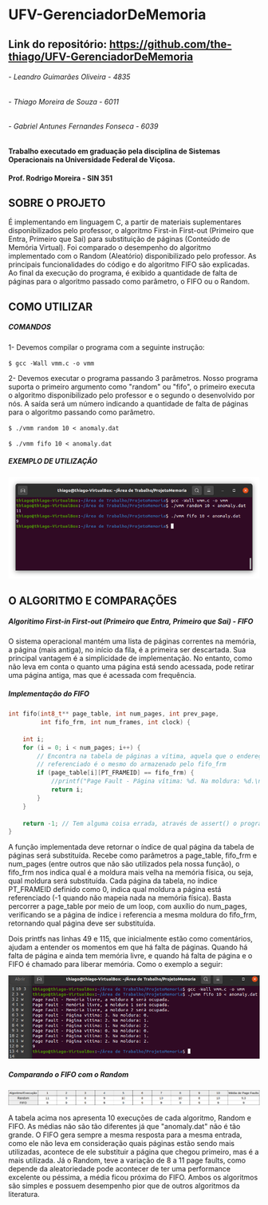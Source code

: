 # UFV-GerenciadorDeMemoria
## Link do repositório: https://github.com/the-thiago/UFV-GerenciadorDeMemoria
###### - Leandro Guimarães Oliveira - 4835
###### - Thiago Moreira de Souza - 6011
###### - Gabriel Antunes Fernandes Fonseca - 6039

#### Trabalho executado em graduação pela disciplina de Sistemas Operacionais na Universidade Federal de Viçosa.
#### Prof. Rodrigo Moreira - SIN 351

## SOBRE O PROJETO
É implementando em linguagem C, a partir de materiais suplementares disponibilizados pelo professor, o algoritmo First-in First-out (Primeiro que Entra, Primeiro que Sai) para substituição de páginas (Conteúdo de Memória Virtual). Foi comparado o desempenho do algoritmo implementado com o Random (Aleatório) disponibilizado pelo professor. As principais funcionalidades do código e do algoritmo FIFO são explicadas. Ao final da execução do programa, é exibido a quantidade de falta de páginas para o algoritmo passado como parâmetro, o FIFO ou o Random.

## COMO UTILIZAR
##### COMANDOS
1- Devemos compilar o programa com a seguinte instrução:

`$ gcc -Wall vmm.c -o vmm`

2- Devemos executar o programa passando 3 parâmetros. Nosso programa suporta o primeiro argumento como "random" ou "fifo", o primeiro executa o algoritmo disponibilizado pelo professor e o segundo o desenvolvido por nós. A saída será um número indicando a quantidade de falta de páginas para o algoritmo passando como parâmetro.

`$ ./vmm random 10 < anomaly.dat`

`$ ./vmm fifo 10 < anomaly.dat`

##### EXEMPLO DE UTILIZAÇÃO

![Imagem que mostra a utilização do programa](https://github.com/the-thiago/UFV-GerenciadorDeMemoria/blob/master/ImagensDoReadMe/exemploDeUso.png?raw=true)

##  O ALGORITMO E COMPARAÇÕES

##### Algoritimo First-in First-out (Primeiro que Entra, Primeiro que Sai) - FIFO
O sistema operacional mantém uma lista de páginas correntes na memória, a página (mais antiga), no início da fila, é a primeira ser descartada. Sua principal vantagem é a simplicidade de implementação. No entanto, como não leva em conta o quanto uma página está sendo acessada, pode retirar uma página antiga, mas que é acessada com frequência.

##### Implementação do FIFO

```c
int fifo(int8_t** page_table, int num_pages, int prev_page,
         int fifo_frm, int num_frames, int clock) {

	int i;
	for (i = 0; i < num_pages; i++) {
		// Encontra na tabela de páginas a vítima, aquela que o endereço físico
		// referenciado é o mesmo do armazenado pelo fifo_frm
		if (page_table[i][PT_FRAMEID] == fifo_frm) {
			//printf("Page Fault - Página vítima: %d. Na moldura: %d.\n", i, fifo_frm);
			return i;
		}
	}

	return -1; // Tem alguma coisa errada, através de assert() o programa é encerrado
}

```
A função implementada deve retornar o índice de qual página da tabela de páginas será substituída. Recebe como parâmetros a page_table, fifo_frm e num_pages (entre outros que não são utilizados pela nossa função), o fifo_frm nos indica qual é a moldura mais velha na memória física, ou seja, qual moldura será substituída. Cada página da tabela, no índice PT_FRAMEID definido como 0, indica qual moldura a página está referenciado (-1 quando não mapeia nada na memória física). Basta percorrer a page_table por meio de um loop, com auxílio do num_pages, verificando se a página de índice i referencia a mesma moldura do fifo_frm, retornando qual página deve ser substituída.

Dois printfs nas linhas 49 e 115, que inicialmente estão como comentários, ajudam a entender os momentos em que há falta de páginas. Quando há falta de página e ainda tem memória livre, e quando há falta de página e o FIFO é chamado para liberar memória. Como o exemplo a seguir:

![Imagem mostra a execução com prints](https://github.com/the-thiago/UFV-GerenciadorDeMemoria/blob/master/ImagensDoReadMe/execucaoComPrints.png?raw=true)

##### Comparando o FIFO com o Random
![Imagem mostra a execução com prints](https://github.com/the-thiago/UFV-GerenciadorDeMemoria/blob/master/ImagensDoReadMe/tabela.png?raw=true)

A tabela acima nos apresenta 10 execuções de cada algoritmo, Random e FIFO. As médias não são tão diferentes já que "anomaly.dat" não é tão grande. O FIFO gera sempre a mesma resposta para a mesma entrada, como ele não leva em consideração quais páginas estão sendo mais utilizadas, acontece de ele substituir a página que chegou primeiro, mas é a mais utilizada. Já o Random, teve a variação de 8 a 11 page faults, como depende da aleatoriedade pode acontecer de ter uma performance excelente ou péssima, a média ficou próxima do FIFO. Ambos os algoritmos são simples e possuem desempenho pior que de outros algoritmos da literatura.

